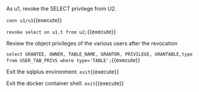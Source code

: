 As u1, revoke the SELECT privilege from U2.

`conn u1/u1`{{execute}}

`revoke select on u1.t from u2;`{{execute}}

Review the object privileges of the various users after the revocation

`select GRANTEE, OWNER, TABLE_NAME, GRANTOR, PRIVILEGE, GRANTABLE,type from USER_TAB_PRIVS where type='TABLE';`{{execute}}

Exit the sqlplus environment.
`exit`{{execute}}


Exit the docker container shell.
`exit`{{execute}}
